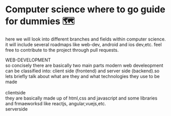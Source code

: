 # Computer science where to go guide for dummies 🗺️
here we will look into different branches and fields within computer science. it will include several roadmaps like web-dev, android and ios dev,etc.
feel free to contribute to the project through pull requests.

WEB-DEVELOPMENT
<br>
so concisely there are basically two main parts modern web develeopment can be classified into: client side (frontend) and server side (backend).so lets briefly talk about what are they and what technologies they use to be made
<br>
<br>
clientside
<br>
they are basically made up of html,css and javascript and some libraries and frmaeworksd like reactjs, angular,vuejs,etc.
<br>
serverside

